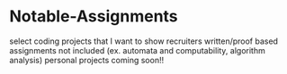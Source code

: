 # Notable-Assignments
select coding projects that I want to show recruiters
written/proof based assignments not included (ex. automata and computability, algorithm analysis)
personal projects coming soon!!